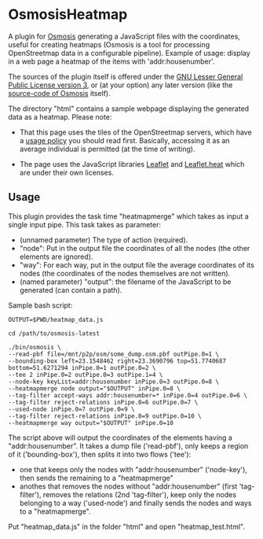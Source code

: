# OsmosisHeatmap
A plugin for [Osmosis](http://wiki.openstreetmap.org/wiki/Osmosis) generating a JavaScript files with the coordinates, useful for creating heatmaps (Osmosis is a tool for processing OpenStreetmap data in a configurable pipeline). Example of usage: display in a web page a heatmap of the items with 'addr:housenumber'.

The sources of the plugin itself is offered under the [GNU Lesser General Public License version 3](https://www.gnu.org/licenses/lgpl.html), or (at your option) any later version (like the [source-code of Osmosis](https://github.com/openstreetmap/osmosis) itself).

The directory "html" contains a sample webpage displaying the generated data as a heatmap. Please note:

* That this page uses the tiles of the OpenStreetmap servers, which have a [usage policy](http://wiki.openstreetmap.org/wiki/Tile_usage_policy) you should read first. Basically, accessing it as an average individual is permitted (at the time of writing).

* The page uses the JavaScript libraries [Leaflet](http://leafletjs.com/) and [Leaflet.heat](https://github.com/Leaflet/Leaflet.heat) which are under their own licenses.

## Usage

This plugin provides the task time "heatmapmerge" which takes as input a single input pipe. This task takes as parameter:

* (unnamed parameter) The type of action (required).
 * "node": Put in the output file the coordinates of all the nodes (the other elements are ignored).
 * "way": For each way, put in the output file the average coordinates of its nodes (the coordinates of the nodes themselves are not written).
* (named parameter) "output": the filename of the JavaScript to be generated (can contain a path).  

Sample bash script:

    OUTPUT=$PWD/heatmap_data.js
    
    cd /path/to/osmosis-latest
    
    ./bin/osmosis \
    --read-pbf file=/mnt/p2p/osm/some_dump.osm.pbf outPipe.0=1 \
    --bounding-box left=23.1548462 right=23.3690796 top=51.7740687 bottom=51.6271294 inPipe.0=1 outPipe.0=2 \
    --tee 2 inPipe.0=2 outPipe.0=3 outPipe.1=4 \
    --node-key keyList=addr:housenumber inPipe.0=3 outPipe.0=8 \
    --heatmapmerge node output="$OUTPUT" inPipe.0=8 \
    --tag-filter accept-ways addr:housenumber=* inPipe.0=4 outPipe.0=6 \
    --tag-filter reject-relations inPipe.0=6 outPipe.0=7 \
    --used-node inPipe.0=7 outPipe.0=9 \
    --tag-filter reject-relations inPipe.0=9 outPipe.0=10 \
    --heatmapmerge way output="$OUTPUT" inPipe.0=10

The script above will output the coordinates of the elements having a "addr:housenumber". It takes a dump file ('read-pbf'), only keeps a region of it ('bounding-box'), then splits it into two flows ('tee'):

* one that keeps only the nodes with "addr:housenumber" ('node-key'), then sends the remaining to a "heatmapmerge"
* anothes that removes the nodes without "addr:housenumber" (first 'tag-filter'), removes the relations (2nd 'tag-filter'), keep only the nodes belonging to a way ('used-node') and finally sends the nodes and ways to a "heatmapmerge".

Put "heatmap_data.js" in the folder "html" and open "heatmap_test.html".